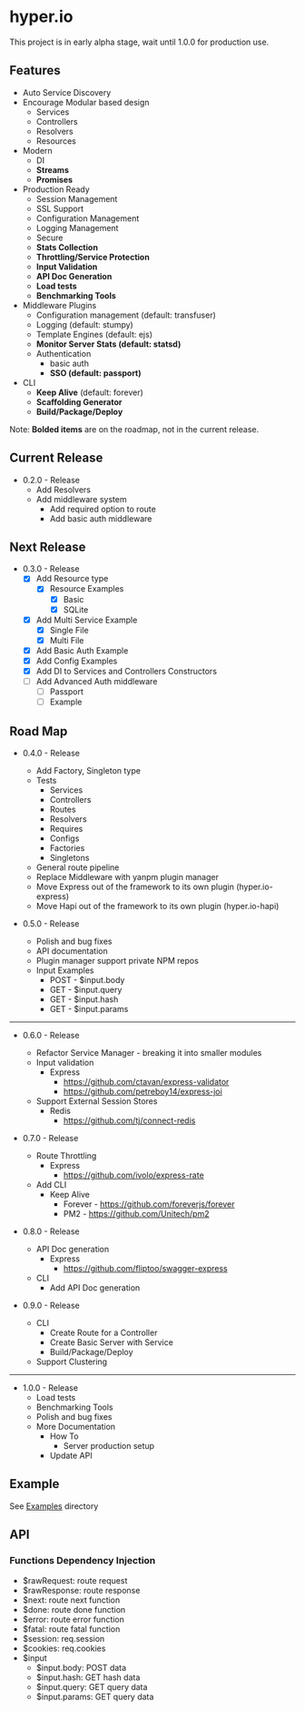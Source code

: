 hyper.io
=====

This project is in early alpha stage, wait until 1.0.0 for production use.

## Features
* Auto Service Discovery
* Encourage Modular based design
    * Services
    * Controllers
    * Resolvers
    * Resources
* Modern
    * DI
    * **Streams**
    * **Promises**
* Production Ready
    * Session Management
    * SSL Support
    * Configuration Management
    * Logging Management
    * Secure
    * **Stats Collection**
    * **Throttling/Service Protection**
    * **Input Validation**
    * **API Doc Generation**
    * **Load tests**
    * **Benchmarking Tools**
* Middleware Plugins
    * Configuration management (default: transfuser)
    * Logging (default: stumpy)
    * Template Engines (default: ejs)
    * **Monitor Server Stats (default: statsd)**
    * Authentication
        * basic auth
        * **SSO (default: passport)**
* CLI
   * **Keep Alive** (default: forever)
   * **Scaffolding Generator**
   * **Build/Package/Deploy**

Note: **Bolded items** are on the roadmap, not in the current release.

## Current Release
* 0.2.0 - Release
    * Add Resolvers
    * Add middleware system
        * Add required option to route
        * Add basic auth middleware

## Next Release
* 0.3.0 - Release
    * [x] Add Resource type
        * [x] Resource Examples
            * [x] Basic
            * [x] SQLite
    * [x] Add Multi Service Example
        * [x] Single File
        * [x] Multi File
    * [x] Add Basic Auth Example
    * [x] Add Config Examples
    * [x] Add DI to Services and Controllers Constructors
    * [ ] Add Advanced Auth middleware
        * [ ] Passport
        * [ ] Example

## Road Map
* 0.4.0 - Release
    * Add Factory, Singleton type
    * Tests
        * Services
        * Controllers
        * Routes
        * Resolvers
        * Requires
        * Configs
        * Factories
        * Singletons
    * General route pipeline
    * Replace Middleware with yanpm plugin manager
    * Move Express out of the framework to its own plugin (hyper.io-express)
    * Move Hapi out of the framework to its own plugin (hyper.io-hapi)

* 0.5.0 - Release
    * Polish and bug fixes
    * API documentation
    * Plugin manager support private NPM repos
    * Input Examples
        * POST - $input.body
        * GET  - $input.query
        * GET  - $input.hash
        * GET  - $input.params

---
* 0.6.0 - Release
    * Refactor Service Manager - breaking it into smaller modules
    * Input validation
        * Express
            * https://github.com/ctavan/express-validator
            * https://github.com/petreboy14/express-joi
    * Support External Session Stores
        * Redis
            * https://github.com/tj/connect-redis

* 0.7.0 - Release
    * Route Throttling
        * Express
            * https://github.com/ivolo/express-rate
    * Add CLI
        * Keep Alive
            * Forever - https://github.com/foreverjs/forever
            * PM2 - https://github.com/Unitech/pm2
    
* 0.8.0 - Release
    * API Doc generation
        * Express
            * https://github.com/fliptoo/swagger-express
    * CLI
        * Add API Doc generation

* 0.9.0 - Release
    * CLI
        * Create Route for a Controller
        * Create Basic Server with Service
        * Build/Package/Deploy
    * Support Clustering

---
* 1.0.0 - Release
    * Load tests
    * Benchmarking Tools
    * Polish and bug fixes
    * More Documentation
        * How To 
            * Server production setup
        * Update API

## Example
See [Examples](https://github.com/jstty/hyper.io/tree/master/examples) directory


## API

### Functions Dependency Injection
* $rawRequest: route request
* $rawResponse: route response
* $next: route next function
* $done: route done function
* $error: route error function
* $fatal: route fatal function
* $session: req.session
* $cookies: req.cookies
* $input
    * $input.body: POST data
    * $input.hash: GET hash data
    * $input.query: GET query data
    * $input.params: GET query data

